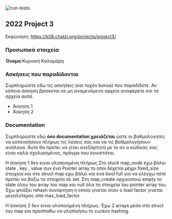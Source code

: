 ![run-tests](../../workflows/run-tests/badge.svg)

## 2022 Project 3

Εκφώνηση: https://k08.chatzi.org/projects/project3/


### Προσωπικά στοιχεία

__Όνομα__:Κυριακή Καλαμάρη      

### Ασκήσεις που παραδίδονται

Συμπληρώστε εδώ τις ασκήσεις (και τυχόν bonus) που παραδίδετε. Αν κάποια άσκηση
βρίσκεται σε μη αναμενόμενα αρχεία αναφέρετε και τα αρχεία αυτά.

- Άσκηση 1
- Άσκηση 2

### Documentation

Συμπληρώστε εδώ __όσο documentation χρειάζεται__ ώστε οι βαθμολογητές να
κατανοήσουν πλήρως τις λύσεις σας και να τις βαθμολογήσουν ανάλογα. Αυτό θα
πρέπει να γίνει ανεξάρτητα με το αν ο κώδικάς σας είναι καλά σχολιασμένος,
πράγμα που συνιστάται.

Η άσκηση 1 δεν ειναι υλοποιημένη πλήρως.Στο stuck map_node έχω βάλει state , key , value συν ένα 
Pointer array το οποί δέχεται μέχρι fixed_size στοιχεία και στο struct map εχω βάλει και ενα bool full για να ελέγχω πότε πρέπει 
να βαζω τα στοιχεία σε set. Στη map_create αρχικοποιώ empty το state όλου του array του map και 
null όλα τα στοιχεία του pointer array του. Έχω φτιάξει rehash συνάρτηση η οποία γίνεται όταν ο load factor γινεται
μεγαλύτερος από max_load_factor. 

Η άσκηση 2 δεν είναι υλοποιημένη πλήρως. Έχω 2 arrays μέσα στο struct του map και προσπαθω να υλοποιήσω το cuckoo hashing. 
